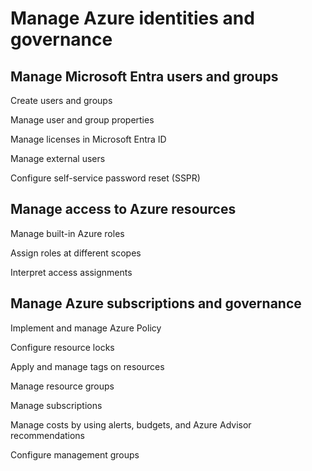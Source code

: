 # Manage Azure identities and governance

## Manage Microsoft Entra users and groups

Create users and groups

Manage user and group properties

Manage licenses in Microsoft Entra ID

Manage external users

Configure self-service password reset (SSPR)

## Manage access to Azure resources

Manage built-in Azure roles

Assign roles at different scopes

Interpret access assignments

## Manage Azure subscriptions and governance

Implement and manage Azure Policy

Configure resource locks

Apply and manage tags on resources

Manage resource groups

Manage subscriptions

Manage costs by using alerts, budgets, and Azure Advisor recommendations

Configure management groups
